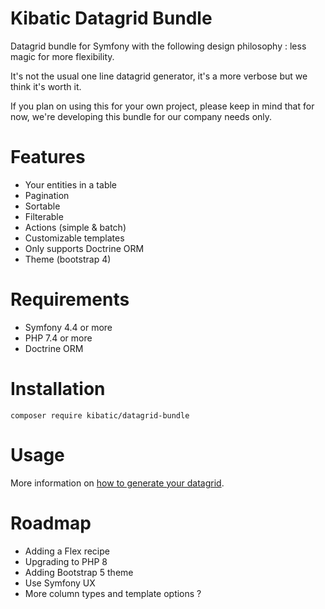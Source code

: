 # Kibatic Datagrid Bundle

Datagrid bundle for Symfony with the following design philosophy : less magic for more flexibility.

It's not the usual one line datagrid generator, it's a more verbose but we think it's worth it.

If you plan on using this for your own project, please keep in mind that for now, we're developing this bundle for our company needs only.

# Features

- Your entities in a table
- Pagination
- Sortable
- Filterable
- Actions (simple & batch)
- Customizable templates
- Only supports Doctrine ORM
- Theme (bootstrap 4)

# Requirements

- Symfony 4.4 or more
- PHP 7.4 or more
- Doctrine ORM

# Installation

```
composer require kibatic/datagrid-bundle
```

# Usage

More information on [how to generate your datagrid](docs/advanced-example.md).

# Roadmap

- Adding a Flex recipe
- Upgrading to PHP 8
- Adding Bootstrap 5 theme
- Use Symfony UX
- More column types and template options ?